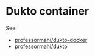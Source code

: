 # Dukto container

See
  - [professormahi/dukto-docker](https://github.com/professormahi/dukto-docker)
  - [professormahi/dukto](https://hub.docker.com/r/professormahi/dukto/dockerfile)
